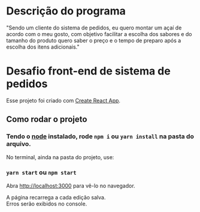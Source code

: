 # Descrição do programa

"Sendo um cliente do sistema de pedidos, eu quero montar um açaí de acordo com o meu
gosto, com objetivo facilitar a escolha dos sabores e do tamanho do produto quero saber o
preço e o tempo de preparo após a escolha dos itens adicionais."

# Desafio front-end de sistema de pedidos

Esse projeto foi criado com [Create React App](https://github.com/facebook/create-react-app).

## Como rodar o projeto

### Tendo o [node](https://nodejs.org/en/download/) instalado, rode `npm i` ou `yarn install` na pasta do arquivo.

No terminal, ainda na pasta do projeto, use:

### `yarn start` ou `npm start`

Abra [http://localhost:3000](http://localhost:3000) para vê-lo no navegador.

A página recarrega a cada edição salva.\
Erros serão exibidos no console.
